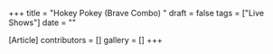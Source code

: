 +++
title = "Hokey Pokey (Brave Combo) "
draft = false
tags = ["Live Shows"]
date = ""

[Article]
contributors = []
gallery = []
+++